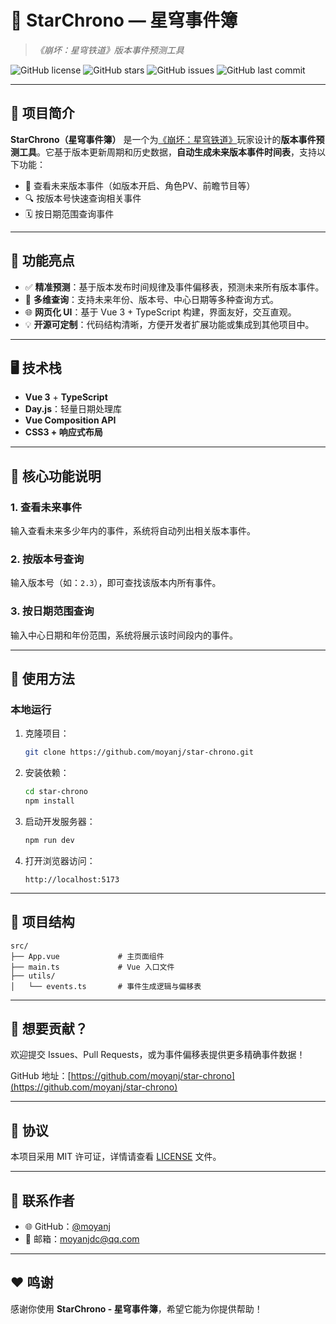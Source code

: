 # 🌌 StarChrono — 星穹事件簿

> *《崩坏：星穹铁道》版本事件预测工具*

![GitHub license](https://img.shields.io/github/license/moyanj/star-chrono)
![GitHub stars](https://img.shields.io/github/stars/moyanj/star-chrono)
![GitHub issues](https://img.shields.io/github/issues/moyanj/star-chrono)
![GitHub last commit](https://img.shields.io/github/last-commit/moyanj/star-chrono)

---

## 📖 项目简介

**StarChrono（星穹事件簿）** 是一个为[《崩坏：星穹铁道》](https://sr.mihoyo.com/)玩家设计的**版本事件预测工具**。它基于版本更新周期和历史数据，**自动生成未来版本事件时间表**，支持以下功能：

- 🎉 查看未来版本事件（如版本开启、角色PV、前瞻节目等）
- 🔍 按版本号快速查询相关事件
- 🗓️ 按日期范围查询事件

---

## 🚀 功能亮点

- ✅ **精准预测**：基于版本发布时间规律及事件偏移表，预测未来所有版本事件。
- 📅 **多维查询**：支持未来年份、版本号、中心日期等多种查询方式。
- 🌐 **网页化 UI**：基于 Vue 3 + TypeScript 构建，界面友好，交互直观。
- 💡 **开源可定制**：代码结构清晰，方便开发者扩展功能或集成到其他项目中。

---

## 🖥️ 技术栈

- **Vue 3** + **TypeScript**
- **Day.js**：轻量日期处理库
- **Vue Composition API**
- **CSS3 + 响应式布局**

---

## 🧩 核心功能说明

### 1. 查看未来事件
输入查看未来多少年内的事件，系统将自动列出相关版本事件。

### 2. 按版本号查询
输入版本号（如：`2.3`），即可查找该版本内所有事件。

### 3. 按日期范围查询
输入中心日期和年份范围，系统将展示该时间段内的事件。

---

## 🧪 使用方法

### 本地运行

1. 克隆项目：
   ```bash
   git clone https://github.com/moyanj/star-chrono.git
   ```

2. 安装依赖：
   ```bash
   cd star-chrono
   npm install
   ```

3. 启动开发服务器：
   ```bash
   npm run dev
   ```

4. 打开浏览器访问：
   ```
   http://localhost:5173
   ```

---

## 📁 项目结构

```
src/
├── App.vue             # 主页面组件
├── main.ts             # Vue 入口文件
├── utils/
│   └── events.ts       # 事件生成逻辑与偏移表
```

---

## 📢 想要贡献？

欢迎提交 Issues、Pull Requests，或为事件偏移表提供更多精确事件数据！

GitHub 地址：[https://github.com/moyanj/star-chrono](https://github.com/moyanj/star-chrono)

---

## 📜 协议

本项目采用 MIT 许可证，详情请查看 [LICENSE](LICENSE) 文件。

---

## 👥 联系作者

- 🌐 GitHub：[@moyanj](https://github.com/moyanj)
- 📧 邮箱：moyanjdc@qq.com

---

## ❤️ 鸣谢

感谢你使用 **StarChrono - 星穹事件簿**，希望它能为你提供帮助！

